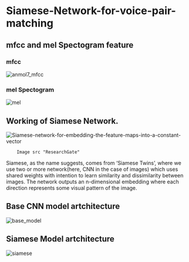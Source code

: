 # Siamese-Network-for-voice-pair-matching

## mfcc and mel Spectogram feature
### mfcc
![anmol7_mfcc](https://user-images.githubusercontent.com/53303541/128305542-eb766c39-7a12-4e87-9f7c-008ce98c4dad.png)
### mel Spectogram
![mel](https://user-images.githubusercontent.com/53303541/128305659-9409cd26-e77a-4dea-b834-71a1e29aff07.png)



## Working of Siamese Network.
![Siamese-network-for-embedding-the-feature-maps-into-a-constant-vector](https://user-images.githubusercontent.com/53303541/128300246-2fdd584d-c237-44e2-927f-013797980b5c.png)
                                                                          
        Image src "ResearchGate"

Siamese, as the name suggests, comes from ‘Siamese Twins’, where we use two or more network(here, CNN in the case of images) which uses shared weights with intention to learn similarity and dissimilarity between images. The network outputs an n-dimensional embedding where each direction represents some visual pattern of the image.

## Base CNN model artchitecture
![base_model](https://user-images.githubusercontent.com/53303541/128301744-b59dc538-1261-4c00-b874-f82631279d85.png)

## Siamese Model artchitecture
![siamese](https://user-images.githubusercontent.com/53303541/128301830-7d007846-1575-4a68-8543-f57ebc55767a.png)
